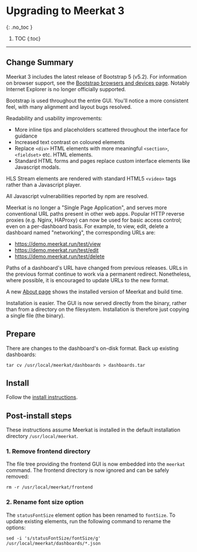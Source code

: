 # Upgrading to Meerkat 3
{: .no_toc }

1. TOC
{:toc}

---

## Change Summary

Meerkat 3 includes the latest release of Bootstrap 5 (v5.2).
For information on browser support, see the [Bootstrap browsers and devices page][bootstrap-browsers].
Notably Internet Explorer is no longer officially supported.

Bootstrap is used throughout the entire GUI.
You'll notice a more consistent feel, with many alignment and layout bugs resolved.

Readability and usability improvements:
* More inline tips and placeholders scattered throughout the interface for guidance
* Increased text contrast on coloured elements
* Replace `<div>` HTML elements with more meaningful `<section>`, `<fieldset>` etc. HTML elements.
* Standard HTML forms and pages replace custom interface elements like Javascript modals.

HLS Stream elements are rendered with standard HTML5 `<video>` tags rather than a Javascript player.

All Javascript vulnerabilities reported by npm are resolved.

Meerkat is no longer a "Single Page Application", and serves more conventional URL paths present in other web apps.
Popular HTTP reverse proxies (e.g. Nginx, HAProxy) can now be used for basic access control;
even on a per-dashboard basis.
For example, to view, edit, delete a dashboard named "networking", the corresponding URLs are:

* https://demo.meerkat.run/test/view
* https://demo.meerkat.run/test/edit
* https://demo.meerkat.run/test/delete

Paths of a dashboard's URL have changed  from previous releases.
URLs in the previous format continue to work via a permanent redirect.
Nonetheless, where possible, it is encouraged to update URLs to the new format.

A new [About page][about] shows the installed version of Meerkat and build time.

Installation is easier.
The GUI is now served directly from the binary,
rather than from a directory on the filesystem.
Installation is therefore just copying a single file (the binary).

[bootstrap-browsers]: https://getbootstrap.com/docs/5.2/getting-started/browsers-devices
[about]: https://demo.meerkat.run/about

## Prepare

There are changes to the dashboard's on-disk format.
Back up existing dashboards:

	tar cv /usr/local/meerkat/dashboards > dashboards.tar

## Install

Follow the [install instructions][install].

[install]: /install

## Post-install steps

These instructions assume Meerkat is installed in the default installation directory `/usr/local/meerkat`.

### 1. Remove frontend directory

The file tree providing the frontend GUI is now embedded into the `meerkat` command.
The frontend directory is now ignored and can be safely removed:

	rm -r /usr/local/meerkat/frontend

### 2. Rename font size option

The `statusFontSize` element option has been renamed to `fontSize`.
To update existing elements, run the following command to rename the options:

	sed -i 's/statusFontSize/fontSize/g' /usr/local/meerkat/dashboards/*.json
